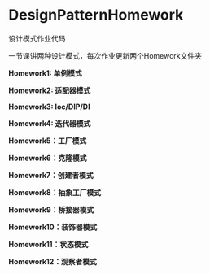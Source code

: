 # DesignPatternHomework
设计模式作业代码

一节课讲两种设计模式，每次作业更新两个Homework文件夹

**Homework1: 单例模式**

**Homework2: 适配器模式**

**Homework3: Ioc/DIP/DI**

**Homework4: 迭代器模式**

**Homework5：工厂模式**

**Homework6：克隆模式**

**Homework7：创建者模式**

**Homework8：抽象工厂模式**

**Homework9：桥接器模式**

**Homework10：装饰器模式**

**Homework11：状态模式**

**Homework12：观察者模式**
